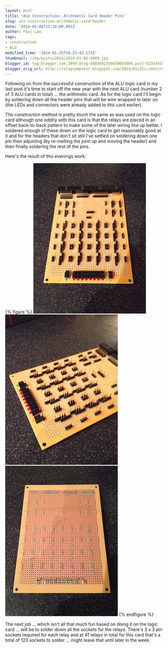 ```yaml
---
layout: post
title: 'ALU Construction: Arithmetic Card Header Pins'
slug: alu-construction-arithmetic-card-header
date: '2014-01-06T22:18:00.001Z'
author: Paul Law
tags:
- construction
- ALU
modified_time: '2014-01-25T10:23:42.173Z'
thumbnail: /img/posts/2014/2014-01-06-4000.jpg
blogger_id: tag:blogger.com,1999:blog-6989692556630001604.post-5235443485775221677
blogger_orig_url: http://relaycomputer.blogspot.com/2014/01/alu-construction-arithmetic-card-header.html
---
```


Following on from the successful construction of the ALU logic card in my last 
post it's time to start off the new year with the next ALU card (number 2 of 3 
ALU cards in total) ... the arithmetic card. As for the logic card I'll begin 
by soldering down all the header pins that will be wire wrapped to later on 
(the LEDs and connectors were already added to this card earlier).

The construction method is pretty much the same as was used on the logic 
card although one oddity with this card is that the relays are placed in an 
offset back-to-back pattern to make some of the later wiring line up better. I 
soldered enough of these down on the logic card to get reasonably good at it 
and for the headers that don't sit still I've settled on soldering down one 
pin then adjusting (by re-melting the joint up and moving the header) and then 
finally soldering the rest of the pins.

Here's the result of this 
evenings work:

{% figure %}
![ALU Arithmetic Card](/img/posts/2014/2014-01-06-0000.jpg)
![ALU Arithmetic Card (closer up)](/img/posts/2014/2014-01-06-0001.jpg)
![ALU Arithmetic Card (solder side)](/img/posts/2014/2014-01-06-0002.jpg)
{% endfigure %}

The 
next job ... which isn't all that much fun based on doing it on the logic card 
... will be to solder down all the sockets for the relays. There's 3 x 3 pin 
sockets required for each relay and at 41 relays in total for this card that's 
a total of 123 sockets to solder ... might leave that until later in the week. 
